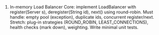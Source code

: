 1. In-memory Load Balancer
   Core: implement LoadBalancer with register(Server s), deregister(String id), next() using round-robin.
   Must handle: empty pool (exception), duplicate ids, concurrent register/next.
   Stretch: plug-in strategies (ROUND_ROBIN, LEAST_CONNECTIONS), health checks (mark down), weighting. Write minimal unit tests.
